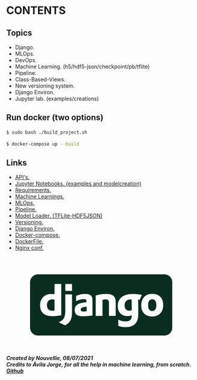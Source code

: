 # CONTENTS
## Topics

- Django.
- MLOps.
- DevOps.
- Machine Learning. (h5/hdf5-json/checkpoint/pb/tflite)
- Pipeline.
- Class-Based-Views.
- New versioning system.
- Django Environ.
- Jupyter lab. (examples/creations)

## Run docker (two options)

```sh
$ sudo bash ./build_project.sh
```

```sh
$ docker-compose up --build
```

## Links

- [API's.](https://github.com/Nouvellie/django-mlops-docker/blob/main/src/main/apps/mlops/views.py)
- [Jupyter Notebooks. (examples and modelcreation)](https://github.com/Nouvellie/django-mlops-docker/tree/main/src/main/media/jupyter)
- [Requirements.](https://github.com/Nouvellie/django-mlops-docker/blob/main/src/main/requirements/pip.md)
- [Machine Learnings.](https://github.com/Nouvellie/django-mlops-docker/tree/main/src/main/media/ml-models)
- [MLOps.](https://github.com/Nouvellie/django-mlops-docker/tree/main/src/main/apps/mlops/utils)
- [Pipeline.](https://github.com/Nouvellie/django-mlops-docker/blob/main/src/main/apps/mlops/utils/pipeline.py)
- [Model Loader. (TFLite-HDF5JSON)](https://github.com/Nouvellie/django-mlops-docker/blob/main/src/main/apps/mlops/utils/model_loader.py)
- [Versioning.](https://github.com/Nouvellie/django-mlops-docker/blob/main/src/main/main/version.py)
- [Django Environ.](https://github.com/Nouvellie/django-mlops-docker/blob/main/src/main/main/.env)
- [Docker-compose.](https://github.com/Nouvellie/django-mlops-docker/blob/main/docker-compose.yml)
- [DockerFile.](https://github.com/Nouvellie/django-mlops-docker/blob/main/Dockerfile)
- [Nginx conf.](https://github.com/Nouvellie/django-mlops-docker/blob/main/config/nginx/conf.d/myproject.conf)

<br><br><p align="center">
  <img width="75%" height="75%" src="https://github.com/Nouvellie/django-mlops-docker/blob/main/src/main/media/assets/django.svg" alt="Django MLOps (TFLite)">
</p>

<br><br>
***Created by Nouvellie, 08/07/2021***<br>
***Credits to Ávila Jorge, for all the help in machine learning, from scratch. [Github](https://github.com/jorgeavilacartes)***<br>